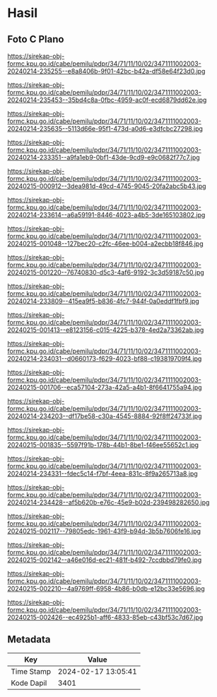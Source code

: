 # Hasil

## Foto C Plano

https://sirekap-obj-formc.kpu.go.id/cabe/pemilu/pdpr/34/71/11/10/02/3471111002003-20240214-235255--e8a8406b-9f01-42bc-b42a-df58e64f23d0.jpg

https://sirekap-obj-formc.kpu.go.id/cabe/pemilu/pdpr/34/71/11/10/02/3471111002003-20240214-235453--35bd4c8a-0fbc-4959-ac0f-ecd6879dd62e.jpg

https://sirekap-obj-formc.kpu.go.id/cabe/pemilu/pdpr/34/71/11/10/02/3471111002003-20240214-235635--5113d66e-95f1-473d-a0d6-e3dfcbc27298.jpg

https://sirekap-obj-formc.kpu.go.id/cabe/pemilu/pdpr/34/71/11/10/02/3471111002003-20240214-233351--a9fa1eb9-0bf1-43de-9cd9-e9c0682f77c7.jpg

https://sirekap-obj-formc.kpu.go.id/cabe/pemilu/pdpr/34/71/11/10/02/3471111002003-20240215-000912--3dea981d-49cd-4745-9045-20fa2abc5b43.jpg

https://sirekap-obj-formc.kpu.go.id/cabe/pemilu/pdpr/34/71/11/10/02/3471111002003-20240214-233614--a6a59191-8446-4023-a4b5-3de165103802.jpg

https://sirekap-obj-formc.kpu.go.id/cabe/pemilu/pdpr/34/71/11/10/02/3471111002003-20240215-001048--127bec20-c2fc-46ee-b004-a2ecbb18f846.jpg

https://sirekap-obj-formc.kpu.go.id/cabe/pemilu/pdpr/34/71/11/10/02/3471111002003-20240215-001220--76740830-d5c3-4af6-9192-3c3d59187c50.jpg

https://sirekap-obj-formc.kpu.go.id/cabe/pemilu/pdpr/34/71/11/10/02/3471111002003-20240214-233809--415ea9f5-b836-4fc7-944f-0a0eddf1fbf9.jpg

https://sirekap-obj-formc.kpu.go.id/cabe/pemilu/pdpr/34/71/11/10/02/3471111002003-20240215-001413--e8123156-c015-4225-b378-4ed2a73362ab.jpg

https://sirekap-obj-formc.kpu.go.id/cabe/pemilu/pdpr/34/71/11/10/02/3471111002003-20240214-234031--d0660173-f629-4023-bf88-c193819709f4.jpg

https://sirekap-obj-formc.kpu.go.id/cabe/pemilu/pdpr/34/71/11/10/02/3471111002003-20240215-001706--eca57104-273a-42a5-a4b1-8f6641755a94.jpg

https://sirekap-obj-formc.kpu.go.id/cabe/pemilu/pdpr/34/71/11/10/02/3471111002003-20240214-234203--df17be58-c30a-4545-8884-92f8ff24733f.jpg

https://sirekap-obj-formc.kpu.go.id/cabe/pemilu/pdpr/34/71/11/10/02/3471111002003-20240215-001835--5597f91b-178b-44b1-8be1-f46ee55652c1.jpg

https://sirekap-obj-formc.kpu.go.id/cabe/pemilu/pdpr/34/71/11/10/02/3471111002003-20240214-234331--fdec5c14-f7bf-4eea-831c-8f9a265713a8.jpg

https://sirekap-obj-formc.kpu.go.id/cabe/pemilu/pdpr/34/71/11/10/02/3471111002003-20240214-234428--af5b620b-e76c-45e9-b02d-239498282650.jpg

https://sirekap-obj-formc.kpu.go.id/cabe/pemilu/pdpr/34/71/11/10/02/3471111002003-20240215-002117--79805edc-1961-43f9-b94d-3b5b7606fe16.jpg

https://sirekap-obj-formc.kpu.go.id/cabe/pemilu/pdpr/34/71/11/10/02/3471111002003-20240215-002142--a46e016d-ec21-481f-b492-7ccdbbd79fe0.jpg

https://sirekap-obj-formc.kpu.go.id/cabe/pemilu/pdpr/34/71/11/10/02/3471111002003-20240215-002210--4a9769ff-6958-4b86-b0db-e12bc33e5696.jpg

https://sirekap-obj-formc.kpu.go.id/cabe/pemilu/pdpr/34/71/11/10/02/3471111002003-20240215-002426--ec4925b1-aff6-4833-85eb-c43bf53c7d67.jpg


## Metadata

| Key        | Value               |
| ---------- | ------------------- |
| Time Stamp | 2024-02-17 13:05:41 |
| Kode Dapil | 3401                |



